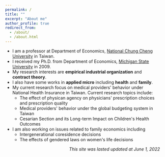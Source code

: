 ```yaml
---
permalink: /
title: ""
excerpt: "About me"
author_profile: true
redirect_from:
  - /about/
  - /about.html
---
```


* I am a professor at Department of Economics, [National Chung Cheng University](http://econ.ccu.edu.tw) in Taiwan.
* I received my Ph.D. from Department of Economics, [Michigan State University](http://econ.msu.edu) in 2009.
* My research interests are **empirical industrial organization** and **contract theory**. 
* I also have some works in **applied micro** including **health** and **family**.
* My current research focus on medical providers' behavior under National Health Insurance in Taiwan. Current research topics include:
  * The effect of physican agency on physicians' prescription choices and prescription quality 
  * Medical providers' behavior under the global budgeting system in Taiwan
  * Cesarian Section and its Long-term Impact on Children's Health Outcomes
* I am also working on issues related to family economics including
  * Intergenerational coresidence decisions 
  * The effects of gendered laws on women's life decisions

<div style="text-align:right"> <em>This site was lasted updated at June 1, 2022</em>
